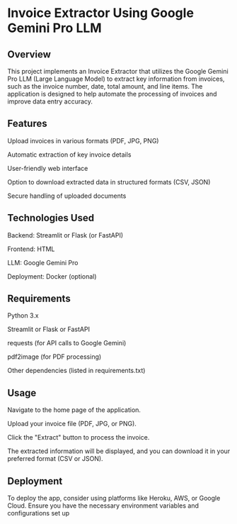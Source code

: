 # Invoice Extractor Using Google Gemini Pro LLM

## Overview

This project implements an Invoice Extractor that utilizes the Google Gemini Pro LLM (Large Language Model) to extract key information from invoices, such as the invoice number, date, total amount, and line items. The application is designed to help automate the processing of invoices and improve data entry accuracy.

## Features

Upload invoices in various formats (PDF, JPG, PNG)

Automatic extraction of key invoice details

User-friendly web interface

Option to download extracted data in structured formats (CSV, JSON)

Secure handling of uploaded documents

## Technologies Used

Backend: Streamlit or Flask (or FastAPI)

Frontend: HTML

LLM: Google Gemini Pro

Deployment: Docker (optional)

## Requirements

Python 3.x

Streamlit or Flask or FastAPI

requests (for API calls to Google Gemini)

pdf2image (for PDF processing)

Other dependencies (listed in requirements.txt)

## Usage

Navigate to the home page of the application.

Upload your invoice file (PDF, JPG, or PNG).

Click the "Extract" button to process the invoice.

The extracted information will be displayed, and you can download it in your preferred format (CSV or JSON).

## Deployment

To deploy the app, consider using platforms like Heroku, AWS, or Google Cloud. Ensure you have the necessary environment variables and configurations set up
